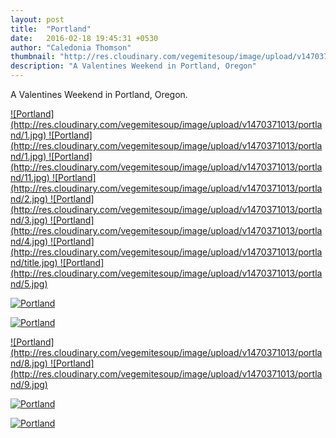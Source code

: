 ```yaml
---
layout: post
title:  "Portland"
date:   2016-02-18 19:45:31 +0530
author: "Caledonia Thomson"
thumbnail: "http://res.cloudinary.com/vegemitesoup/image/upload/v1470371013/portland/1.jpg"
description: "A Valentines Weekend in Portland, Oregon"
---
```


A Valentines Weekend in Portland, Oregon.

<a href="http://res.cloudinary.com/vegemitesoup/image/upload/v1470371013/portland/1.jpg">
![Portland](http://res.cloudinary.com/vegemitesoup/image/upload/v1470371013/portland/1.jpg)
</a>

<a href="http://res.cloudinary.com/vegemitesoup/image/upload/v1470371013/portland/1.jpg">
![Portland](http://res.cloudinary.com/vegemitesoup/image/upload/v1470371013/portland/1.jpg)
</a>


<a href="http://res.cloudinary.com/vegemitesoup/image/upload/v1470371013/portland/11.jpg">
![Portland](http://res.cloudinary.com/vegemitesoup/image/upload/v1470371013/portland/11.jpg)
</a>

                           
<a href="http://res.cloudinary.com/vegemitesoup/image/upload/v1470371013/portland/2.jpg">
![Portland](http://res.cloudinary.com/vegemitesoup/image/upload/v1470371013/portland/2.jpg)           
</a>

       
<a href="http://res.cloudinary.com/vegemitesoup/image/upload/v1470371013/portland/3.jpg">
![Portland](http://res.cloudinary.com/vegemitesoup/image/upload/v1470371013/portland/3.jpg)
</a>



<a href="http://res.cloudinary.com/vegemitesoup/image/upload/v1470371013/portland/4.jpg">
![Portland](http://res.cloudinary.com/vegemitesoup/image/upload/v1470371013/portland/4.jpg)
</a>


<a href="http://res.cloudinary.com/vegemitesoup/image/upload/v1470371013/portland/title.jpg">
![Portland](http://res.cloudinary.com/vegemitesoup/image/upload/v1470371013/portland/title.jpg)
</a>


<a href="http://res.cloudinary.com/vegemitesoup/image/upload/v1470371013/portland/5.jpg">
![Portland](http://res.cloudinary.com/vegemitesoup/image/upload/v1470371013/portland/5.jpg)
</a>

    
<a href="http://res.cloudinary.com/vegemitesoup/image/upload/v1470371013/portland/6.jpg">![Portland](http://res.cloudinary.com/vegemitesoup/image/upload/v1470371013/portland/6.jpg)</a>    

<a href="http://res.cloudinary.com/vegemitesoup/image/upload/v1470371013/portland/7.jpg">![Portland](http://res.cloudinary.com/vegemitesoup/image/upload/v1470371013/portland/7.jpg)</a>  
    


<a href="http://res.cloudinary.com/vegemitesoup/image/upload/v1470371013/portland/8.jpg">
![Portland](http://res.cloudinary.com/vegemitesoup/image/upload/v1470371013/portland/8.jpg)
</a>


<a href="http://res.cloudinary.com/vegemitesoup/image/upload/v1470371013/portland/9.jpg">
![Portland](http://res.cloudinary.com/vegemitesoup/image/upload/v1470371013/portland/9.jpg)
</a>


<a href="http://res.cloudinary.com/vegemitesoup/image/upload/v1470371013/portland/10.jpg">![Portland](http://res.cloudinary.com/vegemitesoup/image/upload/v1470371013/portland/10.jpg)</a> 

<a href="http://res.cloudinary.com/vegemitesoup/image/upload/v1470371013/portland/12.jpg">![Portland](http://res.cloudinary.com/vegemitesoup/image/upload/v1470371013/portland/12.jpg)</a>

